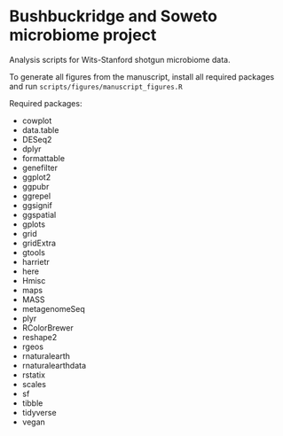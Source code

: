 # Bushbuckridge and Soweto microbiome project

Analysis scripts for Wits-Stanford shotgun microbiome data.

To generate all figures from the manuscript, install all required packages and run `scripts/figures/manuscript_figures.R`

Required packages:

* cowplot
* data.table
* DESeq2
* dplyr
* formattable
* genefilter
* ggplot2
* ggpubr
* ggrepel
* ggsignif
* ggspatial
* gplots
* grid
* gridExtra
* gtools
* harrietr
* here
* Hmisc
* maps
* MASS
* metagenomeSeq
* plyr
* RColorBrewer
* reshape2
* rgeos
* rnaturalearth
* rnaturalearthdata
* rstatix
* scales
* sf
* tibble
* tidyverse
* vegan
